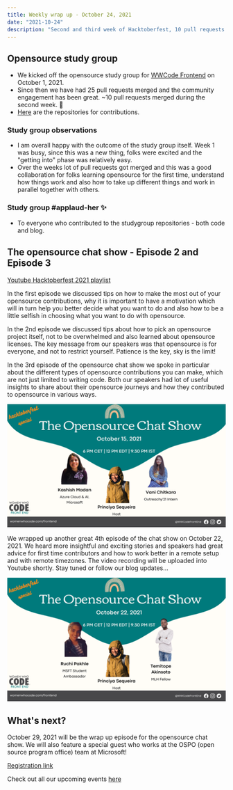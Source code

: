 ```yaml
---
title: Weekly wrap up - October 24, 2021
date: "2021-10-24"
description: "Second and third week of Hacktoberfest, 10 pull requests merged and 2nd, 3rd episode of the opensource chat show!"
---
```


## Opensource study group

- We kicked off the opensource study group for [WWCode Frontend](https://womenwhocode.com/frontend) on October 1, 2021.
- Since then we have had 25 pull requests merged and the community engagement has been great. ~10 pull requests merged during the second week. 🎉
- [Here](https://github.com/frontendstudygroup) are the repositories for contributions.

### Study group observations

- I am overall happy with the outcome of the study group itself. Week 1 was busy, since this was a new thing, folks were excited and the "getting into" phase was relatively easy.
- Over the weeks lot of pull requests got merged and this was a good collaboration for folks learning opensource for the first time, understand how things work and also how to take up different things and work in parallel together with others.

### Study group #applaud-her ✨

- To everyone who contributed to the studygroup repositories - both code and blog.


## The opensource chat show - Episode 2 and Episode 3

[Youtube Hacktoberfest 2021 playlist](https://www.youtube.com/playlist?list=PLVcEZG2JPVhdikCnEeGTOcRNzE28-k-_E)

In the first episode we discussed tips on how to make the most out of your opensource contributions, why it is important to have a motivation which will in turn help you better decide what you want to do and also how to be a little selfish in choosing what you want to do with opensource.

In the 2nd episode we discussed tips about how to pick an opensource project itself, not to be overwhelmed and also learned about opensource licenses. The key message from our speakers was that opensource is for everyone, and not to restrict yourself. Patience is the key, sky is the limit!

In the 3rd episode of the opensource chat show we spoke in particular about the different types of opensource contributions you can make, which are not just limited to writing code. Both our speakers had lot of useful insights to share about their opensource journeys and how they contributed to opensource in various ways.

![October 15 speakers](./october15.png)

We wrapped up another great 4th episode of the chat show on October 22, 2021. We heard more insightful and exciting stories and speakers had great advice for first time contributors and how to work better in a remote setup and with remote timezones. The video recording will be uploaded into Youtube shortly. Stay tuned or follow our blog updates...

![October 22 speakers](./october22.png)

## What's next?

October 29, 2021 will be the wrap up episode for the opensource chat show. We will also feature a special guest who works at the OSPO (open source program office) team at Microsoft!

[Registration link](https://us02web.zoom.us/webinar/register/WN_0i4q_-RxRnGyr3t_uD_XXw)

Check out all our upcoming events [here](https://www.womenwhocode.com/frontend/events)



